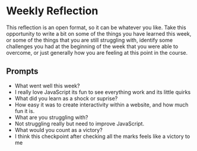 # Weekly Reflection
This reflection is an open format, so it can be whatever you like. Take this opportunity to write a bit on some of the things you have learned this week, or some of the things that you are still struggling with, identify some challenges you had at the beginning of the week that you were able to overcome, or just generally how you are feeling at this point in the course.

## Prompts
- What went well this week?
- I really love JavaScript its fun to see everything work and its little quirks
- What did you learn as a shock or suprise?
- How easy it was to create interactivity within a website, and how much fun it is.
- What are you struggling with?
- Not struggling really but need to improve JavaScript.
- What would you count as a victory?
- I think this checkpoint after checking all the marks feels like a victory to me 